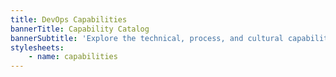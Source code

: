```yaml
---
title: DevOps Capabilities
bannerTitle: Capability Catalog
bannerSubtitle: 'Explore the technical, process, and cultural capabilities which drive higher software delivery and organizational performance. Each of the articles below presents a capability, discusses how to implement it, and how to overcome common obstacles. You can also learn how to deploy a program to implement these capabilities in our article ["How to Transform."](/articles/how-to-transform/)'
stylesheets:
    - name: capabilities
---
```


